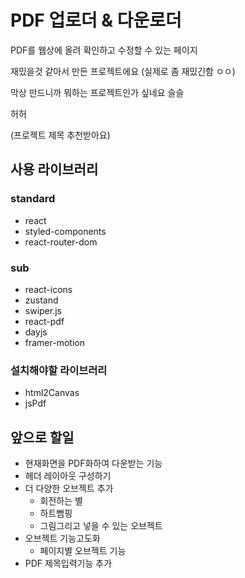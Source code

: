 # PDF 업로더 & 다운로더

PDF를 웹상에 올려 확인하고 수정할 수 있는 페이지

재밌을것 같아서 만든 프로젝트에요 (실제로 좀 재밌긴함 ㅇㅇ)

막상 만드니까 뭐하는 프로젝트인가 싶네요 슬슬

허허

(프로젝트 제목 추천받아요)

## 사용 라이브러리

### standard

- react
- styled-components
- react-router-dom

### sub

- react-icons
- zustand
- swiper.js
- react-pdf
- dayjs
- framer-motion

### 설치해야할 라이브러리

- html2Canvas
- jsPdf

## 앞으로 할일

- 현재화면을 PDF화하여 다운받는 기능
- 헤더 레이아웃 구성하기
- 더 다양한 오브젝트 추가
  - 회전하는 별
  - 하트뻠핑
  - 그림그리고 넣을 수 있는 오브젝트
- 오브젝트 기능고도화
  - 페이지별 오브젝트 기능
- PDF 제목입력기능 추가

